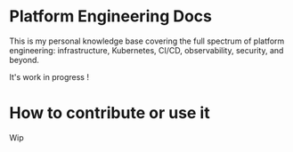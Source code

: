 # Platform Engineering Docs

This is my personal knowledge base covering the full spectrum of platform engineering: infrastructure, Kubernetes, CI/CD, observability, security, and beyond.

It's work in progress !

# How to contribute or use it

Wip